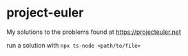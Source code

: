 # project-euler

My solutions to the problems found at https://projecteuler.net

run a solution with `npx ts-node <path/to/file>`
